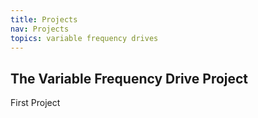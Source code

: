 ```yaml
---
title: Projects
nav: Projects
topics: variable frequency drives
---
```


## The Variable Frequency Drive Project
First Project
